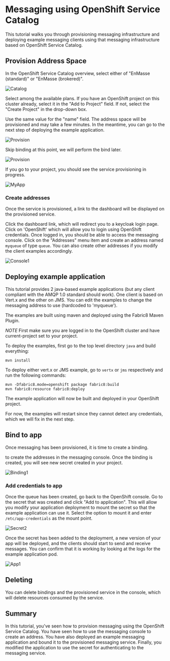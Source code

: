 # Messaging using OpenShift Service Catalog

This tutorial walks you through provisioning messaging infrastructure and deploying example messaging clients using that messaging infrastructure based on OpenShift Service Catalog.

## Provision Address Space

In the OpenShift Service Catalog overview, select either of "EnMasse (standard)" or "EnMasse (brokered)".

![Catalog](images/catalog.png)

Select among the available plans. If you have an OpenShift project on this cluster already, select it in the "Add to Project" field. If not, select the "Create Project" in the drop-down box.

Use the same value for the "name" field. The address space will be provisioned and may take a few minutes. In the meantime, you can go to the next step of deploying the example application.

![Provision](images/provision2.png)

Skip binding at this point, we will perform the bind later.

![Provision](images/provision3.png)

If you go to your project, you should see the service provisioning in progress.

![MyApp](images/myapp1.png)

### Create addresses

Once the service is provisioned, a link to the dashboard will be displayed on the provisioned service. 

Click the dashboard link, which will redirect you to a keycloak login page. Click on 'OpenShift' which will allow you to login using OpenShift credentials. Once logged in, you should be able to access the messaging console.  Click on the "Addresses" menu item and create an address named `myqueue` of type `queue`. You can also create other addresses if you modify the client examples accordingly.

![Console1](images/console1.png)

## Deploying example application

This tutorial provides 2 java-based example applications (but any client compliant with the AMQP 1.0 standard should work). One client is based on Vert.x and the other on JMS. You can edit the examples to change the messaging address to use (hardcoded to 'myqueue').

The examples are built using maven and deployed using the Fabric8 Maven Plugin.

*NOTE* First make sure you are logged in to the OpenShift cluster and have current-project set to your project.

To deploy the examples, first go to the top level directory `java` and build everything:

    mvn install

To deploy either vert.x or JMS example, go to `vertx` or `jms` respectively and run the following commands:

    mvn -Dfabric8.mode=openshift package fabric8:build
    mvn fabric8:resource fabric8:deploy

The example application will now be built and deployed in your OpenShift project. 

For now, the examples will restart since they cannot detect any credentials, which we will fix in the next step.

## Bind to app

Once messaging has been provisioned, it is time to create a binding.

to create the addresses in the messaging console. Once the binding is created, you will see new secret created in your project.

![Binding1](images/binding1.png)

### Add credentials to app

Once the queue has been created, go back to the OpenShift console. Go to the secret that was created and click "Add to application". This will allow you modify your application deployment to mount the secret so that the example application can use it. Select the option to mount it and enter `/etc/app-credentials` as the mount point.

![Secret2](images/secret2.png)

Once the secret has been added to the deployment, a new version of your app will be deployed, and the clients should start to send and receive messages. You can confirm that it is working by looking at the logs for the example application pod.

![App1](images/app1.png)

## Deleting

You can delete bindings and the provisioned service in the console, which will delete resources consumed by the service.

## Summary

In this tutorial, you've seen how to provision messaging using the OpenShift Service Catalog. You have seen how to use the messaging console to create an address.  You have also deployed an example messaging application and bound it to the provisioned messaging service. Finally, you modified the application to use the secret for authenticating to the messaging service.
